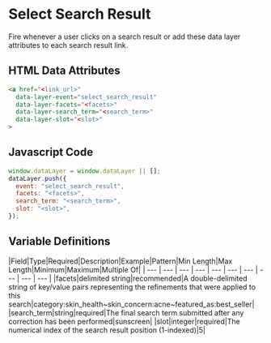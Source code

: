 # Select Search Result

Fire whenever a user clicks on a search result or add these data layer attributes to each search result link.

## HTML Data Attributes

```html
<a href="<link_url>"
  data-layer-event="select_search_result"
  data-layer-facets="<facets>"
  data-layer-search_term="<search_term>"
  data-layer-slot="<slot>"
>
```

## Javascript Code

```js
window.dataLayer = window.dataLayer || [];
dataLayer.push({
  event: "select_search_result",
  facets: "<facets>",
  search_term: "<search_term>",
  slot: "<slot>",
});
```

## Variable Definitions

|Field|Type|Required|Description|Example|Pattern|Min Length|Max Length|Minimum|Maximum|Multiple Of|
| --- | --- | --- | --- | --- | --- | --- | --- | --- | --- |
|facets|delimited string|recommended|A double-delimited string of key/value pairs representing the refinements that were applied to this search|category:skin_health~skin_concern:acne~featured_as:best_seller|
|search_term|string|required|The final search term submitted after any correction has been performed|sunscreen|
|slot|integer|required|The numerical index of the search result position (1-indexed)|5|